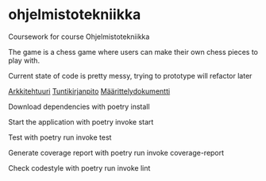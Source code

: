 # ohjelmistotekniikka
Coursework for course Ohjelmistotekniikka

The game is a chess game where users can make their own chess pieces to play with.

Current state of code is pretty messy, trying to prototype will refactor later

[Arkkitehtuuri](https://github.com/ToxPuro/ohjelmistotekniikka/tree/main/documentation/arkkitehtuuri.md)
[Tuntikirjanpito](https://github.com/ToxPuro/ohjelmistotekniikka/tree/main/documentation/tuntikirjanpito.md)
[Määrittelydokumentti](https://github.com/ToxPuro/ohjelmistotekniikka/tree/main/documentation/maarittelydokumentti.md)

Download dependencies with poetry install

Start the application with poetry invoke start

Test with poetry run invoke test

Generate coverage report with poetry run invoke coverage-report

Check codestyle with poetry run invoke lint